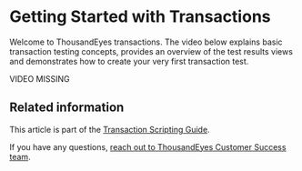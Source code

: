 # Getting Started with Transactions

Welcome to ThousandEyes transactions. The video below explains basic transaction testing concepts, provides an overview of the test results views and demonstrates how to create your very first transaction test.

VIDEO MISSING

## Related information

This article is part of the [Transaction Scripting Guide](https://success.thousandeyes.com/PublicArticlePage?articleIdParam=kA044000000UFYvCAO_Transaction-Scripting-Guide).

If you have any questions, [reach out to ThousandEyes Customer Success team](https://success.thousandeyes.com/PublicArticlePage?articleIdParam=kA044000000UGTFCA4_Getting-support-from-ThousandEyes).

